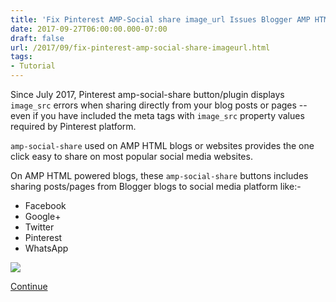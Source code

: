 ```yaml
---
title: 'Fix Pinterest AMP-Social share image_url Issues Blogger AMP HTML Theme'
date: 2017-09-27T06:00:00.000-07:00
draft: false
url: /2017/09/fix-pinterest-amp-social-share-imageurl.html
tags: 
- Tutorial
---
```


Since July 2017, Pinterest amp-social-share button/plugin displays `image_src` errors when sharing directly from your blog posts or pages -- even if you have included the meta tags with `image_src` property values required by Pinterest platform.  
  
`amp-social-share` used on AMP HTML blogs or websites provides the one click easy to share on most popular social media websites.  
  

On AMP HTML powered blogs, these `amp-social-share` buttons includes sharing posts/pages from Blogger blogs to social media platform like:-  
  

*   Facebook
*   Google+
*   Twitter
*   Pinterest
*   WhatsApp

  

[![](https://2.bp.blogspot.com/-THf862masLk/WctRrClw9tI/AAAAAAAAjcU/EBo4P9EC-V0gv-P61Q9XYRCTVLvdHksRgCLcBGAs/s640/Pinterest-amp-social-share-sharing-issues%2B%25281%2529.png)](https://2.bp.blogspot.com/-THf862masLk/WctRrClw9tI/AAAAAAAAjcU/EBo4P9EC-V0gv-P61Q9XYRCTVLvdHksRgCLcBGAs/s1600/Pinterest-amp-social-share-sharing-issues%2B%25281%2529.png)

  
[Continue](https://blogr-amp.blogspot.com/2017/09/fix-pinterest-amp-social-share-imageurl.html#more)